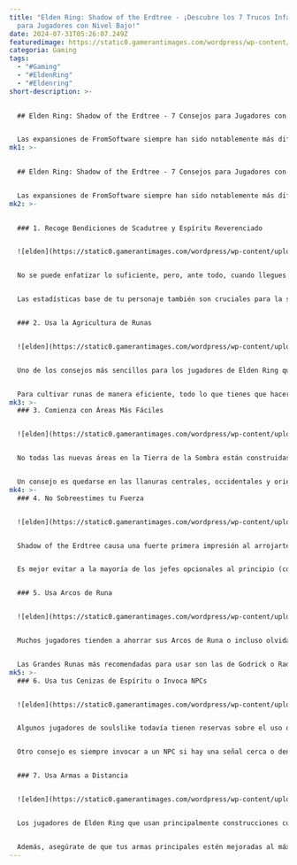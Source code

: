 ```yaml
---
title: "Elden Ring: Shadow of the Erdtree - ¡Descubre los 7 Trucos Infalibles
  para Jugadores con Nivel Bajo!"
date: 2024-07-31T05:26:07.249Z
featuredimage: https://static0.gamerantimages.com/wordpress/wp-content/uploads/2024/07/elden-ring-tips.jpg?q=49&fit=crop&w=1100&h=618&dpr=2
categoria: Gaming
tags:
  - "#Gaming"
  - "#EldenRing"
  - "#Eldenring"
short-description: >-
  

  ## Elden Ring: Shadow of the Erdtree - 7 Consejos para Jugadores con Nivel Bajo


  Las expansiones de FromSoftware siempre han sido notablemente más difíciles que sus juegos base, ya sea que hablemos de Bloodborne: The Old Hunters, Dark Souls 3: The Ringed City o esa brillante expansión de Sekiro: Shadows Die Twice que, por alguna razón, nunca se lanzó. Elden Ring: Shadow of the Erdtree no es una excepción y está diseñado
mk1: >-
  

  ## Elden Ring: Shadow of the Erdtree - 7 Consejos para Jugadores con Nivel Bajo


  Las expansiones de FromSoftware siempre han sido notablemente más difíciles que sus juegos base, ya sea que hablemos de Bloodborne: The Old Hunters, Dark Souls 3: The Ringed City o esa brillante expansión de Sekiro: Shadows Die Twice que, por alguna razón, nunca se lanzó. Elden Ring: Shadow of the Erdtree no es una excepción y está diseñado para Tarnished de alto nivel con el mejor equipo posible. Sin embargo, incluso si no eres uno de ellos y te sientes subnivelado para experimentar todo lo que la Tierra de la Sombra tiene para ofrecer, no te rindas todavía.
mk2: >-
  

  ### 1. Recoge Bendiciones de Scadutree y Espíritu Reverenciado


  ![elden](https://static0.gamerantimages.com/wordpress/wp-content/uploads/2024/07/scadutree-fragment-elden-ring-inventory.jpg?q=49&fit=crop&w=1500&dpr=2 "elden")


  No se puede enfatizar lo suficiente, pero, ante todo, cuando llegues a la Tierra de la Sombra, asegúrate de recolectar Fragmentos de Scadutree y Cenizas de Espíritu Reverenciado para subir de nivel tus Bendiciones. El nivel de tu personaje no es tan crucial en Shadow of the Erdtree, así que incluso si estás un poco subnivelado (por encima del nivel 120) pero has logrado derrotar a Mohg, Señor de la Sangre, en el Palacio de Mohgwyn, puedes sobrevivir a todos los desafíos de la expansión, siempre que hayas recolectado suficientes Bendiciones. Cada fragmento aumenta tanto el poder de ataque como las estadísticas defensivas de un personaje en un porcentaje específico. Después de los primeros parches, el efecto es más notable durante los primeros niveles, que puedes obtener con relativa facilidad.


  Las estadísticas base de tu personaje también son cruciales para la supervivencia, por lo que se recomienda tener tanto Vigor como Resistencia lo más alto que puedas permitirte en tu nivel. Idealmente, necesitas al menos 40 de Vigor (para más HP) y 30 de Resistencia (para más resistencia y capacidad de carga de equipo para permitir mejor armadura) para superar Shadow of the Erdtree con relativa comodidad.


  ### 2. Usa la Agricultura de Runas


  ![elden](https://static0.gamerantimages.com/wordpress/wp-content/uploads/wm/2024/07/elden-ring-mogwyn-palace-black-bird-farm.jpg?q=49&fit=crop&w=1500&dpr=2 "elden")


  Uno de los consejos más sencillos para los jugadores de Elden Ring que se sienten severamente subnivelados para Shadow of the Erdtree es comenzar a cultivar runas para ganar niveles rápidamente y mejorar el daño, la salud y las capacidades defensivas de tu personaje. Afortunadamente, si ya has llegado a la Tierra de la Sombra, has desbloqueado el mejor lugar de cultivo del juego, donde puedes ganar hasta 15,000 runas cada 15 segundos.


  Para cultivar runas de manera eficiente, todo lo que tienes que hacer es llegar al Sitio de Gracia del Camino del Ledge del Palacio y golpear al pájaro que deambula abajo con un arma a distancia o un hechizo para activar su agresión y hacer que se caiga del acantilado. Repite este proceso y no olvides equipar el Talismán del Escarabajo Dorado antes de empezar.
mk3: >-
  ### 3. Comienza con Áreas Más Fáciles


  ![elden](https://static0.gamerantimages.com/wordpress/wp-content/uploads/wm/2024/07/elden-ring-shadow-of-the-erdtree-distance-view.jpg?q=49&fit=crop&w=1500&dpr=2 "elden")


  No todas las nuevas áreas en la Tierra de la Sombra están construidas de manera igual, ni hay una forma directa de progresar de las ubicaciones más fáciles a las más difíciles de manera natural. Con una impresionante verticalidad y navegación que puede sentirse impredecible y enredada en cada paso, los jugadores pueden necesitar ayuda para determinar a dónde ir primero al explorar Shadow of the Erdtree.


  Un consejo es quedarse en las llanuras centrales, occidentales y orientales de Gravesite y Belurat, el asentamiento de la torre (a la izquierda de la llanura central) durante las primeras horas de juego, ya que los jugadores pueden recolectar muchos Fragmentos de Scadutree y Cenizas de Espíritu Reverenciado allí mientras enfrentan enemigos manejables (si omiten varios jefes opcionales). Evita apresurarte al centro del mapa demasiado pronto, ya que solo es accesible después de que progreses a través del Castillo Ensis, donde enfrentarás a un jefe difícil para el que es posible que no estés preparado en las primeras horas.
mk4: >-
  ### 4. No Sobreestimes tu Fuerza


  ![elden](https://static0.gamerantimages.com/wordpress/wp-content/uploads/wm/2024/07/elden-ring-dlc-optional-runebear-boss.jpg?q=49&fit=crop&w=1500&dpr=2 "elden")


  Shadow of the Erdtree causa una fuerte primera impresión al arrojarte algunos enemigos realmente duros desde el principio, incluidos Curseblades, Furnace Golems e incluso mortales Blackgaol Knights. La mejor estrategia es posponer las peleas contra estos formidables enemigos hasta que te vuelvas más fuerte y recolectes más Fragmentos de Scadutree. Dado que los jugadores subnivelados pueden invocar a Torrent y escapar fácilmente, es prudente tener eso en mente y no sobrestimar tu potencial de combate.


  Es mejor evitar a la mayoría de los jefes opcionales al principio (confía en nosotros: no te dirijas directamente al Mausoleo Sin Nombre), ya que probablemente te derrotarán por completo. En cambio, concéntrate en subir de nivel, recolectar y usar Bendiciones, y volverte más cómodo con el nuevo nivel de dificultad en la Tierra de la Sombra. Una vez que estés más preparado, puedes regresar a estos enemigos desafiantes y superarlos.


  ### 5. Usa Arcos de Runa


  ![elden](https://static0.gamerantimages.com/wordpress/wp-content/uploads/2024/07/elden-ring-rune-arc-in-inventory.jpg?q=49&fit=crop&w=1500&dpr=2 "elden")


  Muchos jugadores tienden a ahorrar sus Arcos de Runa o incluso olvidarse de ellos, pero como puedes encontrar y comprar muchos, no hay necesidad de acumularlos. Consumir Arcos de Runa y jugar con cuidado dará a la mayoría de los personajes subnivelados una ventaja significativa sobre las nuevas amenazas. Incluso si mueres y desperdicias uno, no es gran cosa. Los Arcos de Runa son relativamente comunes en el juego base, y para cuando comencé la expansión, tenía alrededor de 50 en mi inventario, por lo que no son tan raros como algunos jugadores piensan. Además, puedes comprar al menos 20 Arcos de Runa a los comerciantes del juego, así que mantente atento a ellos.


  Las Grandes Runas más recomendadas para usar son las de Godrick o Radahn. La Gran Runa de Godrick aumentará todas tus estadísticas en 5, mientras que la Gran Runa de Radahn otorgará un 15% adicional a tu salud, maná y resistencia. Elige la que mejor se adapte a tus necesidades y úsala para obtener una ventaja en Shadow of the Erdtree.
mk5: >-
  ### 6. Usa tus Cenizas de Espíritu o Invoca NPCs


  ![elden](https://static0.gamerantimages.com/wordpress/wp-content/uploads/wm/2024/07/elden-ring-sote-black-knife-tiche-agains-furnace-golem.jpg?q=49&fit=crop&w=1500&dpr=2 "elden")


  Algunos jugadores de soulslike todavía tienen reservas sobre el uso de las mecánicas de invocación en Elden Ring y prefieren nunca usar Cenizas de Espíritu o señales de invocación de NPC cuando luchan contra jefes. Si bien definitivamente depende de ti si las usas o no, las Cenizas de Espíritu son invaluables contra ciertos encuentros con jefes en Shadow of the Erdtree, dado lo rápido y agresivo que son algunos de los nuevos jefes, como Messmer el Empalador o Bayle el Temerario. No es que tus invocaciones puedan derrotar a los jefes por ti; más bien, son útiles para distraer a los jefes incluso por breves momentos que pueden usarse para curar o potenciar tu personaje. En pocas palabras, deja de preocuparte por usar Cenizas de Espíritu si piensas que es hacer trampa, ya que algunos de los nuevos jefes fueron claramente diseñados con esta mecánica en mente.


  Otro consejo es siempre invocar a un NPC si hay una señal cerca o dentro de la arena del jefe en Shadow of the Erdtree. No solo obtendrás ayuda en combate, sino que a menudo esto progresará las líneas de misión de los NPC (como las de Hornsent o Igon), potencialmente desbloqueando recompensas únicas.


  ### 7. Usa Armas a Distancia


  ![elden](https://static0.gamerantimages.com/wordpress/wp-content/uploads/wm/2024/07/elden-ring-belurat-tower-using-horn-bow.jpg?q=49&fit=crop&w=1500&dpr=2 "elden")


  Los jugadores de Elden Ring que usan principalmente construcciones cuerpo a cuerpo pueden encontrar desafiante enfrentarse a los muchos nuevos enemigos mortales en Shadow of the Erdtree. Para facilitar la vida, se recomienda adquirir al menos un arma a distancia mejorada, como un arco o una ballesta con flechas o pernos mejorados, o aprender un hechizo a distancia como Rock Sling para enfrentarse a los enemigos desde la distancia. En muchos casos, es posible "hacer trampa" a los enemigos de esta manera y derrotarlos antes de que puedan siquiera tocarte. Sin embargo, ten en cuenta que muchos de los nuevos enemigos tienen sus propios trucos desagradables y poseen poderosos ataques a distancia también, así que siempre mantente alerta.


  Además, asegúrate de que tus armas principales estén mejoradas al máximo nivel (+25 para la mayoría de las armas, +10 para armas raras) para garantizar que estás haciendo el mayor daño posible. Si tus armas aún no están completamente mejoradas, considera recolectar todos los Bell Bearings de Smithing y Somber Smithing Stone para acceder a un suministro ilimitado de materiales de mejora de armas.
---
```

